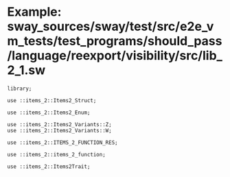 # Example: sway_sources/sway/test/src/e2e_vm_tests/test_programs/should_pass/language/reexport/visibility/src/lib_2_1.sw

```sway
library;

use ::items_2::Items2_Struct;

use ::items_2::Items2_Enum;

use ::items_2::Items2_Variants::Z;
use ::items_2::Items2_Variants::W;

use ::items_2::ITEMS_2_FUNCTION_RES;

use ::items_2::items_2_function;

use ::items_2::Items2Trait;

```
